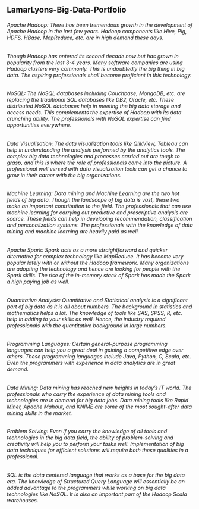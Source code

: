 ## LamarLyons-Big-Data-Portfolio
###### Apache Hadoop: There has been tremendous growth in the development of Apache Hadoop in the last few years. Hadoop components like Hive, Pig, HDFS, HBase, MapReduce, etc. are in high demand these days. 

###### Though Hadoop has entered its second decade now but has grown in popularity from the last 3-4 years. Many software companies are using Hadoop clusters very commonly. This is undoubtedly the big thing in big data. The aspiring professionals shall become proficient in this technology.

###### NoSQL: The NoSQL databases including Couchbase, MongoDB, etc. are replacing the traditional SQL databases like DB2, Oracle, etc. These distributed NoSQL databases help in meeting the big data storage and access needs. This complements the expertise of Hadoop with its data crunching ability. The professionals with NoSQL expertise can find opportunities everywhere. 

###### Data Visualisation: The data visualization tools like QlikView, Tableau can help in understanding the analysis performed by the analytics tools. The complex big data technologies and processes carried out are tough to grasp, and this is where the role of professionals come into the picture. A professional well versed with data visualization tools can get a chance to grow in their career with the big organizations.

###### Machine Learning: Data mining and Machine Learning are the two hot fields of big data. Though the landscape of big data is vast, these two make an important contribution to the field. The professionals that can use machine learning for carrying out predictive and prescriptive analysis are scarce. These fields can help in developing recommendation, classification and personalization systems. The professionals with the knowledge of data mining and machine learning are heavily paid as well.

###### Apache Spark: Spark acts as a more straightforward and quicker alternative for complex technology like MapReduce. It has become very popular lately with or without the Hadoop framework. Many organizations are adopting the technology and hence are looking for people with the Spark skills. The rise of the in-memory stack of Spark has made the Spark a high paying job as well.



###### Quantitative Analysis: Quantitative and Statistical analysis is a significant part of big data as it is all about numbers. The background in statistics and mathematics helps a lot. The knowledge of tools like SAS, SPSS, R, etc. help in adding to your skills as well. Hence, the industry required professionals with the quantitative background in large numbers.

###### Programming Languages: Certain general-purpose programming languages can help you a great deal in gaining a competitive edge over others. These programming languages include Java, Python, C, Scala, etc. Even the programmers with experience in data analytics are in great demand.

###### Data Mining: Data mining has reached new heights in today’s IT world. The professionals who carry the experience of data mining tools and technologies are in demand for big data jobs. Data mining tools like Rapid Miner, Apache Mahout, and KNIME are some of the most sought-after data mining skills in the market.

###### Problem Solving: Even if you carry the knowledge of all tools and technologies in the big data field, the ability of problem-solving and creativity will help you to perform your tasks well. Implementation of big data techniques for efficient solutions will require both these qualities in a professional.

###### SQL is the data centered language that works as a base for the big data era. The knowledge of Structured Query Language will essentially be an added advantage to the programmers while working on big data technologies like NoSQL. It is also an important part of the Hadoop Scala warehouses.
